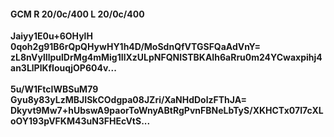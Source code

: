 #### GCM R 20/0c/400 L 20/0c/400
**Jaiyy1E0u+6OHylH**<br/>**0qoh2g91B6rQpQHywHY1h4D/MoSdnQfVTGSFQaAdVnY=**<br/>**zL8nVylIlpulDrMg4mMig1IlXzULpNFQNISTBKAIh6aRru0m24YCwaxpihj4an3LlPlKfIouqjOP604v...**<br/><br/>
**5u/W1FtcIWBSuM79**<br/>**Gyu8y83yLzMBJISkCOdgpa08JZri/XaNHdDolzFThJA=**<br/>**Dkyvt9Mw7+hUbswA9paorToWnyABtRgPvnFBNeLbTyS/XKHCTx07I7cXLoOY193pVFKM43uN3FHEcVtS...**